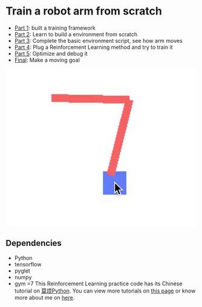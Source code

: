# Train a robot arm from scratch

* [Part 1](/part1/): built a training framework
* [Part 2](/part2/): Learn to build a environment from scratch
* [Part 3](/part3/): Complete the basic environment script, see how arm moves
* [Part 4](/part4/): Plug a Reinforcement Learning method and try to train it
* [Part 5](/part5/): Optimize and debug it
* [Final](/final/): Make a moving goal

![img](/img.png)

## Dependencies

* Python
* tensorflow
* pyglet
* numpy
* gym =7
This Reinforcement Learning practice code has its Chinese tutorial on [莫烦Python](https://mofanpy.com/tutorials/machine-learning/ML-practice/RL-build-arm-from-scratch1/).
You can view more tutorials on [this page](https://mofanpy.com/) or know more about me on [here](https://mofanpy.com/about/).
